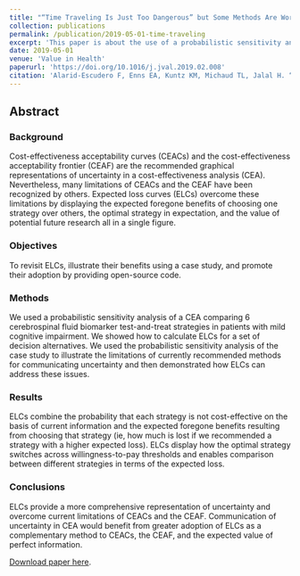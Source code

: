 ```yaml
---
title: "“Time Traveling Is Just Too Dangerous” but Some Methods Are Worth Revisiting: The Advantages of Expected Loss Curves Over Cost-Effectiveness Acceptability Curves and Frontier"
collection: publications
permalink: /publication/2019-05-01-time-traveling
excerpt: 'This paper is about the use of a probabilistic sensitivity analysis of a CEA that compares 6 cerebrospinal fluid biomarker test-and-treat strategies in patients with mild cognitive impairment. The results illustrate the limitations of currently recommended methods for communicating uncertainty and the demonstrated that ELCs provide a more comprehensive representation of uncertainty.'
date: 2019-05-01
venue: 'Value in Health'
paperurl: 'https://doi.org/10.1016/j.jval.2019.02.008'
citation: 'Alarid-Escudero F, Enns EA, Kuntz KM, Michaud TL, Jalal H. “Time Traveling Is Just Too Dangerous" But Some Methods Are Worth Revisiting: The Advantages of Expected Loss Curves Over Cost-Effectiveness Acceptability Curves and Frontier. Value in Health, 2019;22(5):611-618. https://doi.org/10.1016/j.jval.2019.02.008.'
---
```

## Abstract
### Background
Cost-effectiveness acceptability curves (CEACs) and the cost-effectiveness acceptability frontier (CEAF) are the recommended graphical representations of uncertainty in a cost-effectiveness analysis (CEA). Nevertheless, many limitations of CEACs and the CEAF have been recognized by others. Expected loss curves (ELCs) overcome these limitations by displaying the expected foregone benefits of choosing one strategy over others, the optimal strategy in expectation, and the value of potential future research all in a single figure.

### Objectives
To revisit ELCs, illustrate their benefits using a case study, and promote their adoption by providing open-source code.

### Methods
We used a probabilistic sensitivity analysis of a CEA comparing 6 cerebrospinal fluid biomarker test-and-treat strategies in patients with mild cognitive impairment. We showed how to calculate ELCs for a set of decision alternatives. We used the probabilistic sensitivity analysis of the case study to illustrate the limitations of currently recommended methods for communicating uncertainty and then demonstrated how ELCs can address these issues.

### Results
ELCs combine the probability that each strategy is not cost-effective on the basis of current information and the expected foregone benefits resulting from choosing that strategy (ie, how much is lost if we recommended a strategy with a higher expected loss). ELCs display how the optimal strategy switches across willingness-to-pay thresholds and enables comparison between different strategies in terms of the expected loss.

### Conclusions
ELCs provide a more comprehensive representation of uncertainty and overcome current limitations of CEACs and the CEAF. Communication of uncertainty in CEA would benefit from greater adoption of ELCs as a complementary method to CEACs, the CEAF, and the expected value of perfect information.

[Download paper here](https://doi.org/10.1016/j.jval.2019.02.008).